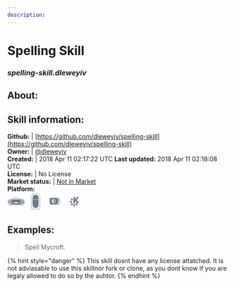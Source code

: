 ```yaml
---    
description:   
---    
```

# Spelling Skill  
### _spelling-skill.dleweyiv_  
## About:  


## Skill information:  
**Github:** | [https://github.com/dleweyiv/spelling-skill](https://github.com/dleweyiv/spelling-skill)  
**Owner:** | [@dleweyiv](https://github.com/dleweyiv)  
**Created:** | 2018 Apr 11 02:17:22 UTC  **Last updated:** 2018 Apr 11 02:18:08 UTC  
**License:** | No License  
**Market status:** | [Not in Market](https://market.mycroft.ai/skill/)  
**Platform:**  
 ![](../.gitbook/assets/mark-1-icon.png)  ![](../.gitbook/assets/mark-2-icon.png)  ![](../.gitbook/assets/picroft-icon.png)  ![](../.gitbook/assets/kde.png)   
## Examples:  
> Spell Mycroft.  
  
{% hint style="danger" %}
This skill dosnt have any license attatched. It is not adviasable to use this skillnor fork or clone, as you dont know if you are legaly allowed to do so by the auhtor.
{% endhint %}
